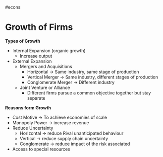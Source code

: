 #econs 

# Growth of Firms

**Types of Growth**
- Internal Expansion (organic growth)
	- Increase output
- External Expansion
	- Mergers and Acquisitions
		- Horizontal → Same industry, same stage of production
		- Vertical Merger → Same industry, different stages of production
		- Conglomerate Merger → Different industry
	- Joint Venture or Alliance
		- Different firms pursue a common objective together but stay separate

**Reasons form Growth**
- Cost Motive → To achieve economies of scale
- Monopoly Power → increase revenue
- Reduce Uncertainty
	- Horizontal → reduce Rival unanticipated behaviour
	- Vertical → reduce supply chain uncertainty
	- Conglomerate → reduce impact of the risk associated
- Access to special resources